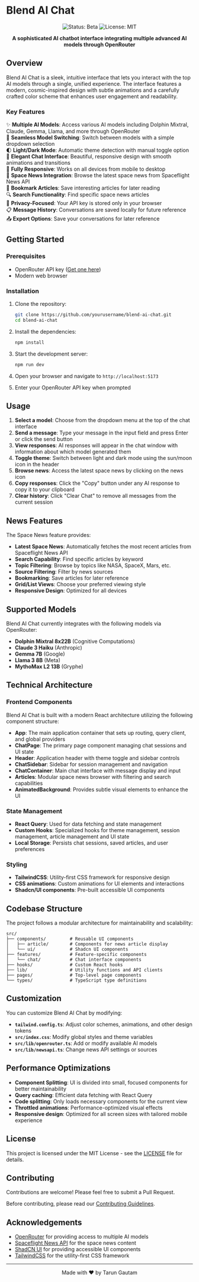 
# Blend AI Chat

<p align="center">
  <img src="https://img.shields.io/badge/status-beta-blue" alt="Status: Beta">
  <img src="https://img.shields.io/badge/license-MIT-green" alt="License: MIT">
</p>

<p align="center">
  <b>A sophisticated AI chatbot interface integrating multiple advanced AI models through OpenRouter</b>
</p>

## Overview

Blend AI Chat is a sleek, intuitive interface that lets you interact with the top AI models through a single, unified experience. The interface features a modern, cosmic-inspired design with subtle animations and a carefully crafted color scheme that enhances user engagement and readability.

### Key Features

✨ **Multiple AI Models**: Access various AI models including Dolphin Mixtral, Claude, Gemma, Llama, and more through OpenRouter  
🔄 **Seamless Model Switching**: Switch between models with a simple dropdown selection  
🌓 **Light/Dark Mode**: Automatic theme detection with manual toggle option  
💬 **Elegant Chat Interface**: Beautiful, responsive design with smooth animations and transitions  
📱 **Fully Responsive**: Works on all devices from mobile to desktop  
🚀 **Space News Integration**: Browse the latest space news from Spaceflight News API  
🔖 **Bookmark Articles**: Save interesting articles for later reading  
🔍 **Search Functionality**: Find specific space news articles  
🔐 **Privacy-Focused**: Your API key is stored only in your browser  
📋 **Message History**: Conversations are saved locally for future reference  
📤 **Export Options**: Save your conversations for later reference  

## Getting Started

### Prerequisites

- OpenRouter API key ([Get one here](https://openrouter.ai/keys))
- Modern web browser

### Installation

1. Clone the repository:
   ```bash
   git clone https://github.com/yourusername/blend-ai-chat.git
   cd blend-ai-chat
   ```

2. Install the dependencies:
   ```bash
   npm install
   ```

3. Start the development server:
   ```bash
   npm run dev
   ```

4. Open your browser and navigate to `http://localhost:5173`

5. Enter your OpenRouter API key when prompted

## Usage

1. **Select a model**: Choose from the dropdown menu at the top of the chat interface
2. **Send a message**: Type your message in the input field and press Enter or click the send button
3. **View responses**: AI responses will appear in the chat window with information about which model generated them
4. **Toggle theme**: Switch between light and dark mode using the sun/moon icon in the header
5. **Browse news**: Access the latest space news by clicking on the news icon
6. **Copy responses**: Click the "Copy" button under any AI response to copy it to your clipboard
7. **Clear history**: Click "Clear Chat" to remove all messages from the current session

## News Features

The Space News feature provides:

- **Latest Space News**: Automatically fetches the most recent articles from Spaceflight News API
- **Search Capability**: Find specific articles by keyword 
- **Topic Filtering**: Browse by topics like NASA, SpaceX, Mars, etc.
- **Source Filtering**: Filter by news sources
- **Bookmarking**: Save articles for later reference
- **Grid/List Views**: Choose your preferred viewing style
- **Responsive Design**: Optimized for all devices

## Supported Models

Blend AI Chat currently integrates with the following models via OpenRouter:

- **Dolphin Mixtral 8x22B** (Cognitive Computations)
- **Claude 3 Haiku** (Anthropic)
- **Gemma 7B** (Google)
- **Llama 3 8B** (Meta)
- **MythoMax L2 13B** (Gryphe)

## Technical Architecture

### Frontend Components

Blend AI Chat is built with a modern React architecture utilizing the following component structure:

- **App**: The main application container that sets up routing, query client, and global providers
- **ChatPage**: The primary page component managing chat sessions and UI state
- **Header**: Application header with theme toggle and sidebar controls
- **ChatSidebar**: Sidebar for session management and navigation
- **ChatContainer**: Main chat interface with message display and input
- **Articles**: Modular space news browser with filtering and search capabilities
- **AnimatedBackground**: Provides subtle visual elements to enhance the UI

### State Management

- **React Query**: Used for data fetching and state management
- **Custom Hooks**: Specialized hooks for theme management, session management, article management and UI state
- **Local Storage**: Persists chat sessions, saved articles, and user preferences

### Styling

- **TailwindCSS**: Utility-first CSS framework for responsive design
- **CSS animations**: Custom animations for UI elements and interactions
- **Shadcn/UI components**: Pre-built accessible UI components

## Codebase Structure

The project follows a modular architecture for maintainability and scalability:

```
src/
├── components/         # Reusable UI components
│   ├── article/        # Components for news article display
│   └── ui/             # Shadcn UI components
├── features/           # Feature-specific components
│   └── chat/           # Chat interface components
├── hooks/              # Custom React hooks
├── lib/                # Utility functions and API clients
├── pages/              # Top-level page components
└── types/              # TypeScript type definitions
```

## Customization

You can customize Blend AI Chat by modifying:

- **`tailwind.config.ts`**: Adjust color schemes, animations, and other design tokens
- **`src/index.css`**: Modify global styles and theme variables
- **`src/lib/openrouter.ts`**: Add or modify available AI models
- **`src/lib/newsapi.ts`**: Change news API settings or sources

## Performance Optimizations

- **Component Splitting**: UI is divided into small, focused components for better maintainability
- **Query caching**: Efficient data fetching with React Query
- **Code splitting**: Only loads necessary components for the current view
- **Throttled animations**: Performance-optimized visual effects
- **Responsive design**: Optimized for all screen sizes with tailored mobile experience

## License

This project is licensed under the MIT License - see the [LICENSE](LICENSE) file for details.

## Contributing

Contributions are welcome! Please feel free to submit a Pull Request.

Before contributing, please read our [Contributing Guidelines](CONTRIBUTING.md).

## Acknowledgements

- [OpenRouter](https://openrouter.ai/) for providing access to multiple AI models
- [Spaceflight News API](https://api.spaceflightnewsapi.net) for the space news content
- [ShadCN UI](https://ui.shadcn.com/) for providing accessible UI components
- [TailwindCSS](https://tailwindcss.com/) for the utility-first CSS framework

---

<p align="center">
  Made with ❤️ by Tarun Gautam
</p>
